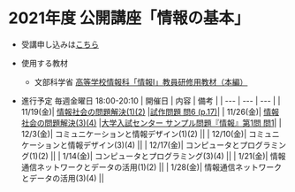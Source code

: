 # 2021年度 公開講座「情報の基本」

- 受講申し込みは[こちら](https://www.kit.ac.jp/events/events211119/)

- 使用する教材
  - 文部科学省 [高等学校情報科「情報Ⅰ」教員研修用教材（本編）](https://www.mext.go.jp/a_menu/shotou/zyouhou/detail/1416756.htm)

- 進行予定 毎週金曜日 18:00-20:10
  | 開催日 | 内容 | 備考 |
  | --- | --- | --- |
  | 11/19(金)| [情報社会の問題解決(1)(2)](https://github.com/MasahiroAraki/Informatics-I/blob/main/slide/chap01-1.pdf) |[試作問題 問6 (p.17)](https://www.ipsj.or.jp/education/9faeag0000012a50-att/sanko2.pdf)|
  | 11/26(金)| [情報社会の問題解決(3)(4)](https://github.com/MasahiroAraki/Informatics-I/blob/main/slide/chap01-2.pdf) |[大学入試センター サンプル問題『情報』第1問 問1](https://www.dnc.ac.jp/albums/abm.php?f=abm00040365.pdf&n=%E3%82%B5%E3%83%B3%E3%83%97%E3%83%AB%E5%95%8F%E9%A1%8C%EF%BC%88%E6%83%85%E5%A0%B1%EF%BC%89_%E4%BF%AE%E6%AD%A3%E7%89%88.pdf)|
  | 12/3(金)| コミュニケーションと情報デザイン(1)(2) ||
  | 12/10(金)| コミュニケーションと情報デザイン(3)(4) ||
  | 12/17(金)| コンピュータとプログラミング(1)(2) ||
  | 1/14(金)| コンピュータとプログラミング(3)(4) ||
  | 1/21(金)| 情報通信ネットワークとデータの活用(1)(2) ||
  | 1/28(金)| 情報通信ネットワークとデータの活用(3)(4) ||

